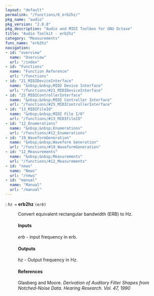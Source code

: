 ```yaml
---
layout: "default"
permalink: "/functions/6_erb2hz/"
pkg_name: "audio"
pkg_version: "2.0.8"
pkg_description: "Audio and MIDI Toolbox for GNU Octave"
title: "Audio Toolkit - erb2hz"
category: "Measurements"
func_name: "erb2hz"
navigation:
- id: "overview"
  name: "Overview"
  url: "/index"
- id: "Functions"
  name: "Function Reference"
  url: "/functions"
- id: "21_MIDIDeviceInterface"
  name: "&nbsp;&nbsp;MIDI Device Interface"
  url: "/functions/#21_MIDIDeviceInterface"
- id: "25_MIDIControllerInterface"
  name: "&nbsp;&nbsp;MIDI Controller Interface"
  url: "/functions/#25_MIDIControllerInterface"
- id: "13_MIDIFileIO"
  name: "&nbsp;&nbsp;MIDI File I/O"
  url: "/functions/#13_MIDIFileIO"
- id: "12_Enumerations"
  name: "&nbsp;&nbsp;Enumerations"
  url: "/functions/#12_Enumerations"
- id: "19_WaveformGeneration"
  name: "&nbsp;&nbsp;Waveform Generation"
  url: "/functions/#19_WaveformGeneration"
- id: "12_Measurements"
  name: "&nbsp;&nbsp;Measurements"
  url: "/functions/#12_Measurements"
- id: "news"
  name: "News"
  url: "/news"
- id: "manual"
  name: "Manual"
  url: "/manual"
---
```

<dl class="first-deftypefn">
<dt class="deftypefn" id="index-erb2hz"><span class="category-def">: </span><span><code class="def-type"><var class="var">hz</var> =</code> <strong class="def-name">erb2hz</strong> <code class="def-code-arguments">(<var class="var">erb</var>)</code><a class="copiable-link" href='#index-erb2hz'></a></span></dt>
<dd><p>Convert equivalent rectangular bandwidth (ERB) to Hz.
</p>
<h4 class="subsubheading" id="Inputs">Inputs</h4>
<p><var class="var">erb</var> - input frequency in erb.
</p>
<h4 class="subsubheading" id="Outputs">Outputs</h4>
<p><var class="var">hz</var> - Output frequency in Hz.
</p>
<h4 class="subsubheading" id="References">References</h4>
<p>Glasberg and Moore. <cite class="cite">Derivation of Auditory Filter Shapes from Notched-Noise Data.
 Hearing Research. Vol. 47, 1990</cite>
</p>
</dd></dl>